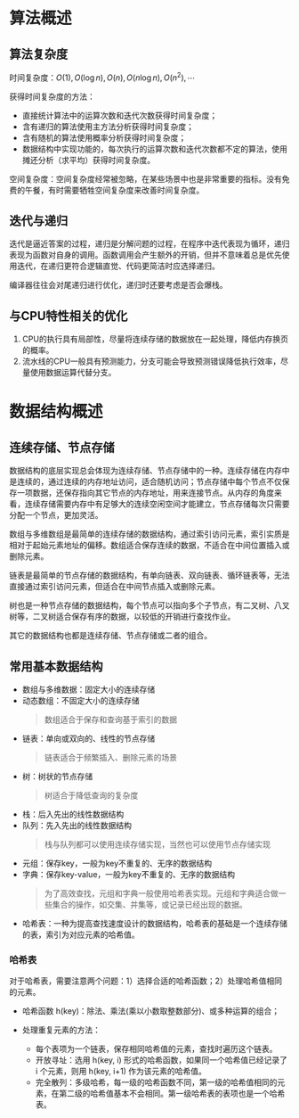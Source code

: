 # 算法概述

## 算法复杂度

时间复杂度：$O(1), O(\log n), O(n), O(n \log n), O(n^2), \cdots$

获得时间复杂度的方法：
* 直接统计算法中的运算次数和迭代次数获得时间复杂度；
* 含有递归的算法使用主方法分析获得时间复杂度；
* 含有随机的算法使用概率分析获得时间复杂度；
* 数据结构中实现功能的，每次执行的运算次数和迭代次数都不定的算法，使用摊还分析（求平均）获得时间复杂度。

空间复杂度：空间复杂度经常被忽略，在某些场景中也是非常重要的指标。没有免费的午餐，有时需要牺牲空间复杂度来改善时间复杂度。

## 迭代与递归

迭代是逼近答案的过程，递归是分解问题的过程，在程序中迭代表现为循环，递归表现为函数对自身的调用。函数调用会产生额外的开销，但并不意味着总是优先使用迭代，在递归更符合逻辑直觉、代码更简洁时应选择递归。

编译器往往会对尾递归进行优化，递归时还要考虑是否会爆栈。

## 与CPU特性相关的优化

1. CPU的执行具有局部性，尽量将连续存储的数据放在一起处理，降低内存换页的概率。
2. 流水线的CPU一般具有预测能力，分支可能会导致预测错误降低执行效率，尽量使用数据运算代替分支。

# 数据结构概述

## 连续存储、节点存储

数据结构的底层实现总会体现为连续存储、节点存储中的一种。连续存储在内存中是连续的，通过连续的内存地址访问，适合随机访问；节点存储中每个节点不仅保存一项数据，还保存指向其它节点的内存地址，用来连接节点。从内存的角度来看，连续存储需要内存中有足够大的连续空闲空间才能建立，节点存储每次只需要分配一个节点，更加灵活。

数组与多维数组是最简单的连续存储的数据结构，通过索引访问元素，索引实质是相对于起始元素地址的偏移。数组适合保存连续的数据，不适合在中间位置插入或删除元素。

链表是最简单的节点存储的数据结构，有单向链表、双向链表、循环链表等，无法直接通过索引访问元素，但适合在中间节点插入或删除元素。

树也是一种节点存储的数据结构，每个节点可以指向多个子节点，有二叉树、八叉树等，二叉树适合保存有序的数据，以较低的开销进行查找作业。

其它的数据结构也都是连续存储、节点存储或二者的组合。

## 常用基本数据结构
* 数组与多维数据：固定大小的连续存储
* 动态数组：不固定大小的连续存储
  > 数组适合于保存和查询基于索引的数据
* 链表：单向或双向的、线性的节点存储
  > 链表适合于频繁插入、删除元素的场景
* 树：树状的节点存储
  > 树适合于降低查询的复杂度
* 栈：后入先出的线性数据结构
* 队列：先入先出的线性数据结构
  > 栈与队列都可以使用连续存储实现，当然也可以使用节点存储实现
* 元组：保存key，一般为key不重复的、无序的数据结构
* 字典：保存key-value，一般为key不重复的、无序的数据结构
  > 为了高效查找，元组和字典一般使用哈希表实现。元组和字典适合做一些集合的操作，如交集、并集等，或记录已经出现的数据。
* 哈希表：一种为提高查找速度设计的数据结构，哈希表的基础是一个连续存储的表，索引为对应元素的哈希值。


### 哈希表
对于哈希表，需要注意两个问题：1）选择合适的哈希函数；2）处理哈希值相同的元素。

* 哈希函数 h(key)：除法、乘法(乘以小数取整数部分)、或多种运算的组合；

* 处理重复元素的方法：
  * 每个表项为一个链表，保存相同哈希值的元素，查找时遍历这个链表。
  * 开放寻址：选用 h(key, i) 形式的哈希函数，如果同一个哈希值已经记录了 i 个元素，则用 h(key, i+1) 作为该元素的哈希值。
  * 完全散列：多级哈希，每一级的哈希函数不同，第一级的哈希值相同的元素，在第二级的哈希值基本不会相同。第一级哈希表的表项也是一个哈希表。
